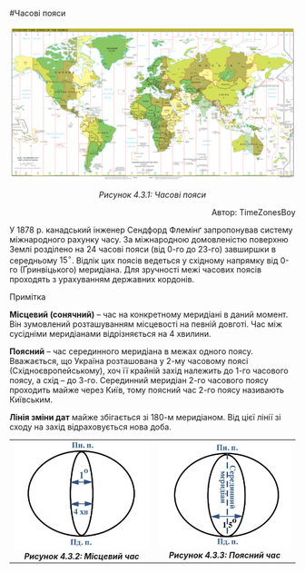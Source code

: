 #Часові пояси

<div calss="space">
<img class="center" src="3.png">
<p align="center"><i>Рисунок 4.3.1: Часовi пояси</i></p>
<p align="right">Автор: <span class="p1">TimeZonesBoy</span></p>
</div>

У 1878 р. канадський інженер Сендфорд Флемінґ запропонував систему
міжнародного рахунку часу. За міжнародною домовленістю поверхню Землі
розділено на 24 часові пояси (від 0-го до 23-го) завширшки в середньому
$15^{\circ}$. Відлік цих поясів ведеться у східному напрямку від 0-го
(Ґринвіцького) меридіана. Для зручності межі часових поясів проходять з
урахуванням державних кордонів.

<div class="ebio-wrap">
<span class="ebio">Примітка</span>
<div class="ebio-text">
<p><b>Місцевий (сонячний)</b> – час на конкретному меридіані в даний момент.
Він зумовлений розташуванням місцевості на певній довготі. Час між сусідніми меридіанами відрізняється на 4 хвилини.</p>
<p><b>Поясний</b> – час серединного меридіана в межах одного поясу. Вважається, що Україна розташована у 2-му часовому поясі (Східноєвропейському), хоч її крайній захід належить до 1-го часового поясу, а схід – до 3-го. Серединний меридіан 2-го часового поясу проходить майже через Київ, тому поясний час 2-го поясу називають Київським.</p>
<b>Лінія зміни дат</b> майже збігається зі 180-м меридіаном. Від цієї лінії зі сходу на захід відраховується нова доба.
</div>
</div>

<table border="0">
  <tr>
    <th>
    <img src="pic2-2-2.jpg" width="99%"><br>
    <i>Рисунок 4.3.2: Місцевий час</i>
    </th>
    <th>
    <img src="pic3-3-3.jpg" width="99%"><br>
    <i>Рисунок 4.3.3: Поясний час</i>
    </th>
  </tr>
</table>

